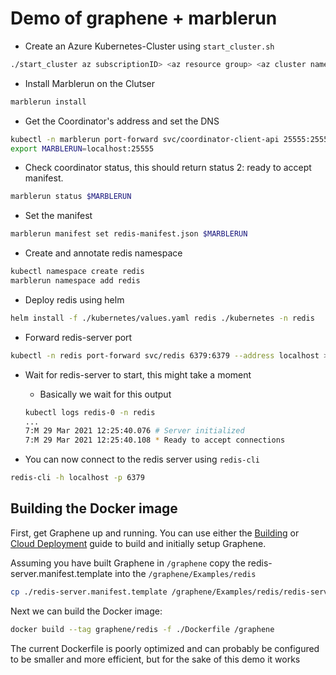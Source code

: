 # Demo of graphene + marblerun

* Create an Azure Kubernetes-Cluster using `start_cluster.sh`

```bash
./start_cluster az subscriptionID> <az resource group> <az cluster name> <az cluster #nodes>
```

* Install Marblerun on the Clutser

```bash
marblerun install
```

* Get the Coordinator's address and set the DNS

```bash
kubectl -n marblerun port-forward svc/coordinator-client-api 25555:25555 --address localhost >/dev/null &
export MARBLERUN=localhost:25555
```

* Check coordinator status, this should return status 2: ready to accept manifest.

```bash
marblerun status $MARBLERUN
```

* Set the manifest

```bash
marblerun manifest set redis-manifest.json $MARBLERUN
```

* Create and annotate redis namespace

```bash
kubectl namespace create redis
marblerun namespace add redis
```

* Deploy redis using helm

```bash
helm install -f ./kubernetes/values.yaml redis ./kubernetes -n redis
```

* Forward redis-server port

```bash
kubectl -n redis port-forward svc/redis 6379:6379 --address localhost >/dev/null &
```

* Wait for redis-server to start, this might take a moment
    * Basically we wait for this output
    
    ```bash
    kubectl logs redis-0 -n redis
    ...
    7:M 29 Mar 2021 12:25:40.076 # Server initialized
    7:M 29 Mar 2021 12:25:40.108 * Ready to accept connections
    ```

* You can now connect to the redis server using `redis-cli`

```bash
redis-cli -h localhost -p 6379
```

## Building the Docker image

First, get Graphene up and running. You can use either the [Building](https://graphene.readthedocs.io/en/latest/building.html) or [Cloud Deployment](https://graphene.readthedocs.io/en/latest/cloud-deployment.html) guide to build and initially setup Graphene.

Assuming you have built Graphene in `/graphene` copy the redis-server.manifest.template into the `/graphene/Examples/redis`

```bash
cp ./redis-server.manifest.template /graphene/Examples/redis/redis-server.manifest.template
```

Next we can build the Docker image:

```bash
docker build --tag graphene/redis -f ./Dockerfile /graphene
```

The current Dockerfile is poorly optimized and can probably be configured to be smaller and more efficient, but for the sake of this demo it works
